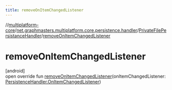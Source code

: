 ```yaml
---
title: removeOnItemChangedListener
---
```

//[multiplatform-core](../../../index.html)/[net.graphmasters.multiplatform.core.persistence.handler](../index.html)/[PrivateFilePersistanceHandler](index.html)/[removeOnItemChangedListener](remove-on-item-changed-listener.html)



# removeOnItemChangedListener



[android]\
open override fun [removeOnItemChangedListener](remove-on-item-changed-listener.html)(onItemChangedListener: [PersistenceHandler.OnItemChangedListener](../../net.graphmasters.multiplatform.core.persistence/-persistence-handler/-on-item-changed-listener/index.html))




